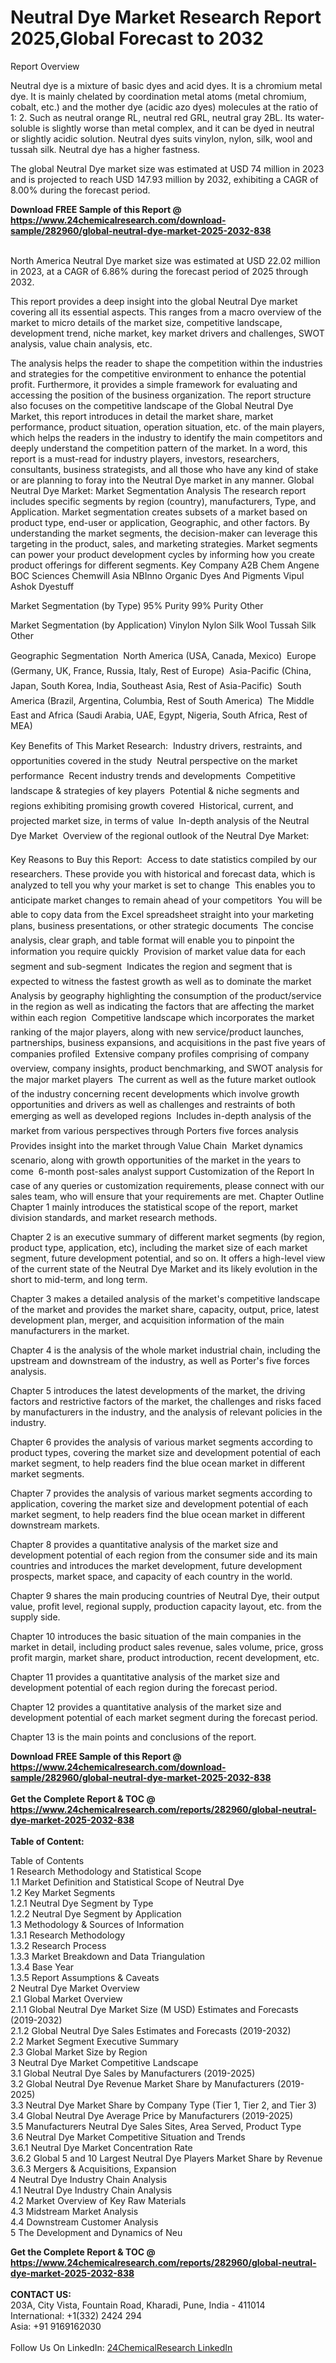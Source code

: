 <h1>Neutral Dye Market Research Report 2025,Global Forecast to 2032</h1><p>Report Overview</p><p>
Neutral dye is a mixture of basic dyes and acid dyes. It is a chromium metal dye. It is mainly chelated by coordination metal atoms (metal chromium, cobalt, etc.) and the mother dye (acidic azo dyes) molecules at the ratio of 1: 2. Such as neutral orange RL, neutral red GRL, neutral gray 2BL. Its water-soluble is slightly worse than metal complex, and it can be dyed in neutral or slightly acidic solution. Neutral dyes suits vinylon, nylon, silk, wool and tussah silk. Neutral dye has a higher fastness.</p><p>
The global Neutral Dye market size was estimated at USD 74 million in 2023 and is projected to reach USD 147.93 million by 2032, exhibiting a CAGR of 8.00% during the forecast period.</p><div><b>Download FREE Sample of this Report @ 
            <a href="https://www.24chemicalresearch.com/download-sample/282960/global-neutral-dye-market-2025-2032-838">
            https://www.24chemicalresearch.com/download-sample/282960/global-neutral-dye-market-2025-2032-838</a></b></div><br><p>
North America Neutral Dye market size was estimated at USD 22.02 million in 2023, at a CAGR of 6.86% during the forecast period of 2025 through 2032.</p><p>
This report provides a deep insight into the global Neutral Dye market covering all its essential aspects. This ranges from a macro overview of the market to micro details of the market size, competitive landscape, development trend, niche market, key market drivers and challenges, SWOT analysis, value chain analysis, etc.</p><p>
The analysis helps the reader to shape the competition within the industries and strategies for the competitive environment to enhance the potential profit. Furthermore, it provides a simple framework for evaluating and accessing the position of the business organization. The report structure also focuses on the competitive landscape of the Global Neutral Dye Market, this report introduces in detail the market share, market performance, product situation, operation situation, etc. of the main players, which helps the readers in the industry to identify the main competitors and deeply understand the competition pattern of the market.
In a word, this report is a must-read for industry players, investors, researchers, consultants, business strategists, and all those who have any kind of stake or are planning to foray into the Neutral Dye market in any manner.
Global Neutral Dye Market: Market Segmentation Analysis
The research report includes specific segments by region (country), manufacturers, Type, and Application. Market segmentation creates subsets of a market based on product type, end-user or application, Geographic, and other factors. By understanding the market segments, the decision-maker can leverage this targeting in the product, sales, and marketing strategies. Market segments can power your product development cycles by informing how you create product offerings for different segments.
Key Company
A2B Chem
Angene
BOC Sciences
Chemwill Asia
NBInno
Organic Dyes And Pigments
Vipul
Ashok Dyestuff</p><p>
Market Segmentation (by Type)
95% Purity
99% Purity
Other</p><p>
Market Segmentation (by Application)
Vinylon
Nylon
Silk
Wool
Tussah Silk
Other</p><p>
Geographic Segmentation
 North America (USA, Canada, Mexico)
 Europe (Germany, UK, France, Russia, Italy, Rest of Europe)
 Asia-Pacific (China, Japan, South Korea, India, Southeast Asia, Rest of Asia-Pacific)
 South America (Brazil, Argentina, Columbia, Rest of South America)
 The Middle East and Africa (Saudi Arabia, UAE, Egypt, Nigeria, South Africa, Rest of MEA)</p><p>
Key Benefits of This Market Research:
 Industry drivers, restraints, and opportunities covered in the study
 Neutral perspective on the market performance
 Recent industry trends and developments
 Competitive landscape &amp; strategies of key players
 Potential &amp; niche segments and regions exhibiting promising growth covered
 Historical, current, and projected market size, in terms of value
 In-depth analysis of the Neutral Dye Market
 Overview of the regional outlook of the Neutral Dye Market:</p><p>
Key Reasons to Buy this Report:
 Access to date statistics compiled by our researchers. These provide you with historical and forecast data, which is analyzed to tell you why your market is set to change
 This enables you to anticipate market changes to remain ahead of your competitors
 You will be able to copy data from the Excel spreadsheet straight into your marketing plans, business presentations, or other strategic documents
 The concise analysis, clear graph, and table format will enable you to pinpoint the information you require quickly
 Provision of market value data for each segment and sub-segment
 Indicates the region and segment that is expected to witness the fastest growth as well as to dominate the market
 Analysis by geography highlighting the consumption of the product/service in the region as well as indicating the factors that are affecting the market within each region
 Competitive landscape which incorporates the market ranking of the major players, along with new service/product launches, partnerships, business expansions, and acquisitions in the past five years of companies profiled
 Extensive company profiles comprising of company overview, company insights, product benchmarking, and SWOT analysis for the major market players
 The current as well as the future market outlook of the industry concerning recent developments which involve growth opportunities and drivers as well as challenges and restraints of both emerging as well as developed regions
 Includes in-depth analysis of the market from various perspectives through Porters five forces analysis
 Provides insight into the market through Value Chain
 Market dynamics scenario, along with growth opportunities of the market in the years to come
 6-month post-sales analyst support
Customization of the Report
In case of any queries or customization requirements, please connect with our sales team, who will ensure that your requirements are met.
Chapter Outline
Chapter 1 mainly introduces the statistical scope of the report, market division standards, and market research methods.</p><p>
Chapter 2 is an executive summary of different market segments (by region, product type, application, etc), including the market size of each market segment, future development potential, and so on. It offers a high-level view of the current state of the Neutral Dye Market and its likely evolution in the short to mid-term, and long term.</p><p>
Chapter 3 makes a detailed analysis of the market's competitive landscape of the market and provides the market share, capacity, output, price, latest development plan, merger, and acquisition information of the main manufacturers in the market.</p><p>
Chapter 4 is the analysis of the whole market industrial chain, including the upstream and downstream of the industry, as well as Porter's five forces analysis.</p><p>
Chapter 5 introduces the latest developments of the market, the driving factors and restrictive factors of the market, the challenges and risks faced by manufacturers in the industry, and the analysis of relevant policies in the industry.</p><p>
Chapter 6 provides the analysis of various market segments according to product types, covering the market size and development potential of each market segment, to help readers find the blue ocean market in different market segments.</p><p>
Chapter 7 provides the analysis of various market segments according to application, covering the market size and development potential of each market segment, to help readers find the blue ocean market in different downstream markets.</p><p>
Chapter 8 provides a quantitative analysis of the market size and development potential of each region from the consumer side and its main countries and introduces the market development, future development prospects, market space, and capacity of each country in the world.</p><p>
Chapter 9 shares the main producing countries of Neutral Dye, their output value, profit level, regional supply, production capacity layout, etc. from the supply side.</p><p>
Chapter 10 introduces the basic situation of the main companies in the market in detail, including product sales revenue, sales volume, price, gross profit margin, market share, product introduction, recent development, etc.</p><p>
Chapter 11 provides a quantitative analysis of the market size and development potential of each region during the forecast period.</p><p>
Chapter 12 provides a quantitative analysis of the market size and development potential of each market segment during the forecast period.</p><p>
Chapter 13 is the main points and conclusions of the report.</p><p>
</p><div><b>Download FREE Sample of this Report @ 
            <a href="https://www.24chemicalresearch.com/download-sample/282960/global-neutral-dye-market-2025-2032-838">
            https://www.24chemicalresearch.com/download-sample/282960/global-neutral-dye-market-2025-2032-838</a></b></div><br><div><b>Get the Complete Report & TOC @ 
            <a href="https://www.24chemicalresearch.com/reports/282960/global-neutral-dye-market-2025-2032-838">
            https://www.24chemicalresearch.com/reports/282960/global-neutral-dye-market-2025-2032-838</a></b></div><br>
            <b>Table of Content:</b><p>Table of Contents<br />
1 Research Methodology and Statistical Scope<br />
1.1 Market Definition and Statistical Scope of Neutral Dye<br />
1.2 Key Market Segments<br />
1.2.1 Neutral Dye Segment by Type<br />
1.2.2 Neutral Dye Segment by Application<br />
1.3 Methodology & Sources of Information<br />
1.3.1 Research Methodology<br />
1.3.2 Research Process<br />
1.3.3 Market Breakdown and Data Triangulation<br />
1.3.4 Base Year<br />
1.3.5 Report Assumptions & Caveats<br />
2 Neutral Dye Market Overview<br />
2.1 Global Market Overview<br />
2.1.1 Global Neutral Dye Market Size (M USD) Estimates and Forecasts (2019-2032)<br />
2.1.2 Global Neutral Dye Sales Estimates and Forecasts (2019-2032)<br />
2.2 Market Segment Executive Summary<br />
2.3 Global Market Size by Region<br />
3 Neutral Dye Market Competitive Landscape<br />
3.1 Global Neutral Dye Sales by Manufacturers (2019-2025)<br />
3.2 Global Neutral Dye Revenue Market Share by Manufacturers (2019-2025)<br />
3.3 Neutral Dye Market Share by Company Type (Tier 1, Tier 2, and Tier 3)<br />
3.4 Global Neutral Dye Average Price by Manufacturers (2019-2025)<br />
3.5 Manufacturers Neutral Dye Sales Sites, Area Served, Product Type<br />
3.6 Neutral Dye Market Competitive Situation and Trends<br />
3.6.1 Neutral Dye Market Concentration Rate<br />
3.6.2 Global 5 and 10 Largest Neutral Dye Players Market Share by Revenue<br />
3.6.3 Mergers & Acquisitions, Expansion<br />
4 Neutral Dye Industry Chain Analysis<br />
4.1 Neutral Dye Industry Chain Analysis<br />
4.2 Market Overview of Key Raw Materials<br />
4.3 Midstream Market Analysis<br />
4.4 Downstream Customer Analysis<br />
5 The Development and Dynamics of Neu</p><div><b>Get the Complete Report & TOC @ 
            <a href="https://www.24chemicalresearch.com/reports/282960/global-neutral-dye-market-2025-2032-838">
            https://www.24chemicalresearch.com/reports/282960/global-neutral-dye-market-2025-2032-838</a></b></div><br><b>CONTACT US:</b><br>
            203A, City Vista, Fountain Road, Kharadi, Pune, India - 411014<br>
            International: +1(332) 2424 294<br>
            Asia: +91 9169162030 <br><br>
            Follow Us On LinkedIn: <a href="https://www.linkedin.com/company/24chemicalresearch/">24ChemicalResearch LinkedIn</a>